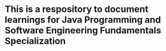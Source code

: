 # This is a respository to document learnings for Java Programming and Software Engineering Fundamentals Specialization
